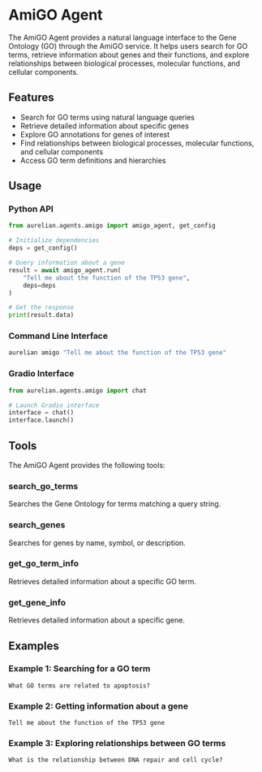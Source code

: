 # AmiGO Agent

The AmiGO Agent provides a natural language interface to the Gene Ontology (GO) through the AmiGO service. It helps users search for GO terms, retrieve information about genes and their functions, and explore relationships between biological processes, molecular functions, and cellular components.

## Features

- Search for GO terms using natural language queries
- Retrieve detailed information about specific genes
- Explore GO annotations for genes of interest
- Find relationships between biological processes, molecular functions, and cellular components
- Access GO term definitions and hierarchies

## Usage

### Python API

```python
from aurelian.agents.amigo import amigo_agent, get_config

# Initialize dependencies
deps = get_config()

# Query information about a gene
result = await amigo_agent.run(
    "Tell me about the function of the TP53 gene",
    deps=deps
)

# Get the response
print(result.data)
```

### Command Line Interface

```bash
aurelian amigo "Tell me about the function of the TP53 gene"
```

### Gradio Interface

```python
from aurelian.agents.amigo import chat

# Launch Gradio interface
interface = chat()
interface.launch()
```

## Tools

The AmiGO Agent provides the following tools:

### search_go_terms

Searches the Gene Ontology for terms matching a query string.

### search_genes

Searches for genes by name, symbol, or description.

### get_go_term_info

Retrieves detailed information about a specific GO term.

### get_gene_info

Retrieves detailed information about a specific gene.

## Examples

### Example 1: Searching for a GO term

```
What GO terms are related to apoptosis?
```

### Example 2: Getting information about a gene

```
Tell me about the function of the TP53 gene
```

### Example 3: Exploring relationships between GO terms

```
What is the relationship between DNA repair and cell cycle?
```